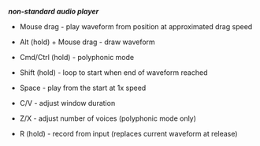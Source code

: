 ***non-standard audio player***

- Mouse drag - play waveform from position at approximated drag speed
- Alt (hold) + Mouse drag - draw waveform
- Cmd/Ctrl (hold) - polyphonic mode
- Shift (hold) - loop to start when end of waveform reached
- Space - play from the start at 1x speed


- C/V - adjust window duration 
- Z/X - adjust number of voices (polyphonic mode only)


- R (hold) - record from input (replaces current waveform at release)